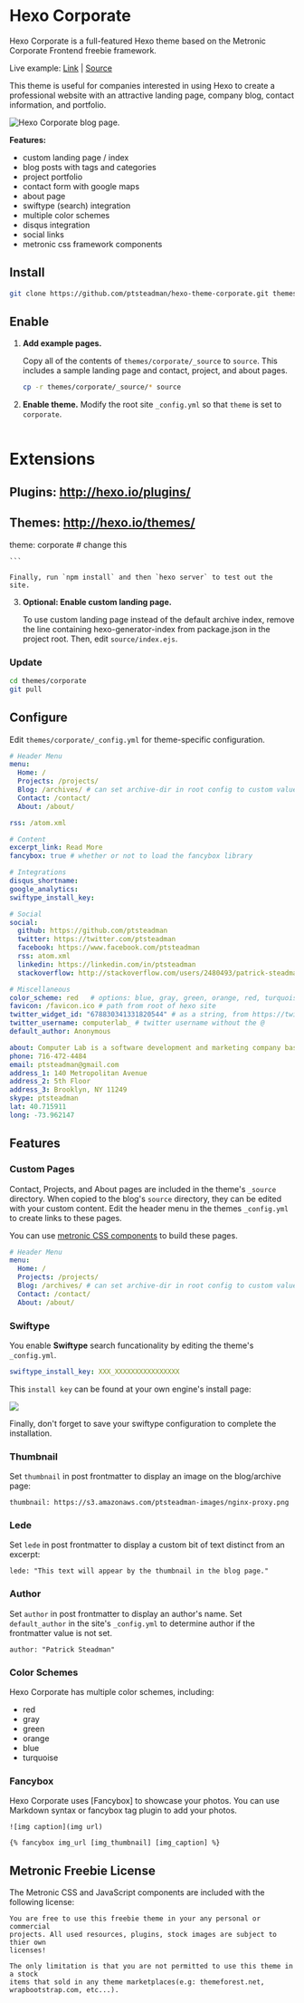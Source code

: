 # Hexo Corporate

Hexo Corporate is a full-featured Hexo theme based on the Metronic Corporate
Frontend freebie framework.

Live example: [Link](http://hexotest.computerlab.io) | [Source](https://github.com/ptsteadman/hexo-theme-corporate-example)

This theme is useful for companies interested in using Hexo to create a
professional website with an attractive landing page, company blog, contact
information, and portfolio.

![Hexo Corporate blog page.](./.img/decentral.jpeg)

**Features:**

- custom landing page / index
- blog posts with tags and categories
- project portfolio
- contact form with google maps
- about page
- swiftype (search) integration
- multiple color schemes
- disqus integration
- social links
- metronic css framework components

## Install

```bash
git clone https://github.com/ptsteadman/hexo-theme-corporate.git themes/corporate
```

## Enable

1.  **Add example pages.**

    Copy all of the contents of `themes/corporate/_source` to `source`.
    This includes a sample landing page and contact, project, and
    about pages.

    ```bash
    cp -r themes/corporate/_source/* source
    ```

2.  **Enable theme.**
    Modify the root site `_config.yml` so that `theme` is set to `corporate`.

    ```yml

    ```

# Extensions

## Plugins: http://hexo.io/plugins/

## Themes: http://hexo.io/themes/

theme: corporate # change this

    ```

    Finally, run `npm install` and then `hexo server` to test out the site.

3.  **Optional: Enable custom landing page.**

    To use custom landing page instead of the default archive index, remove
    the line containing hexo-generator-index from package.json in the project root.
    Then, edit `source/index.ejs`.

### Update

```bash
cd themes/corporate
git pull
```

## Configure

Edit `themes/corporate/_config.yml` for theme-specific configuration.

```yml
# Header Menu
menu:
  Home: /
  Projects: /projects/
  Blog: /archives/ # can set archive-dir in root config to custom value
  Contact: /contact/
  About: /about/

rss: /atom.xml

# Content
excerpt_link: Read More
fancybox: true # whether or not to load the fancybox library

# Integrations
disqus_shortname:
google_analytics:
swiftype_install_key:

# Social
social:
  github: https://github.com/ptsteadman
  twitter: https://twitter.com/ptsteadman
  facebook: https://www.facebook.com/ptsteadman
  rss: atom.xml
  linkedin: https://linkedin.com/in/ptsteadman
  stackoverflow: http://stackoverflow.com/users/2480493/patrick-steadman

# Miscellaneous
color_scheme: red   # options: blue, gray, green, orange, red, turquoise
favicon: /favicon.ico # path from root of hexo site
twitter_widget_id: "678830341331820544" # as a string, from https://twitter.com/settings/widgets
twitter_username: computerlab_ # twitter username without the @
default_author: Anonymous

about: Computer Lab is a software development and marketing company based in Brooklyn, New York. <br><br> Computer Lab was founded in 2015, and is focused on so on and so forth.
phone: 716-472-4484
email: ptsteadman@gmail.com
address_1: 140 Metropolitan Avenue
address_2: 5th Floor
address_3: Brooklyn, NY 11249
skype: ptsteadman
lat: 40.715911
long: -73.962147
```

## Features

### Custom Pages

Contact, Projects, and About pages are included in the theme's `_source` directory.
When copied to the blog's `source` directory, they can be edited with your custom content.
Edit the header menu in the themes `_config.yml` to create links to these pages.

You can use [metronic CSS components](http://keenthemes.com/metronic-theme/) to build these pages.

```yml
# Header Menu
menu:
  Home: /
  Projects: /projects/
  Blog: /archives/ # can set archive-dir in root config to custom value
  Contact: /contact/
  About: /about/
```

### Swiftype

You enable **Swiftype** search funcationality by editing the theme's `_config.yml`.

```yml
swiftype_install_key: XXX_XXXXXXXXXXXXXXXX
```

This `install key` can be found at your own engine's install page:

![](http://ppoffice.github.io/hexo-theme-icarus/gallery/swiftype_install.jpg)

Finally, don't forget to save your swiftype configuration to complete the installation.

### Thumbnail

Set `thumbnail` in post frontmatter to display an image on the blog/archive page:

    thumbnail: https://s3.amazonaws.com/ptsteadman-images/nginx-proxy.png

### Lede

Set `lede` in post frontmatter to display a custom bit of text distinct from an excerpt:

    lede: "This text will appear by the thumbnail in the blog page."

### Author

Set `author` in post frontmatter to display an author's name. Set `default_author` in the
site's `_config.yml` to determine author if the frontmatter value is not set.

    author: "Patrick Steadman"

### Color Schemes

Hexo Corporate has multiple color schemes, including:

- red
- gray
- green
- orange
- blue
- turquoise

### Fancybox

Hexo Corporate uses [Fancybox] to showcase your photos. You can use Markdown syntax or fancybox tag plugin to add your photos.

```
![img caption](img url)

{% fancybox img_url [img_thumbnail] [img_caption] %}
```

## Metronic Freebie License

The Metronic CSS and JavaScript components are included with the following
license:

```
You are free to use this freebie theme in your any personal or commercial
projects. All used resources, plugins, stock images are subject to thier own
licenses!

The only limitation is that you are not permitted to use this theme in a stock
items that sold in any theme marketplaces(e.g: themeforest.net,
wrapbootstrap.com, etc...).
```
